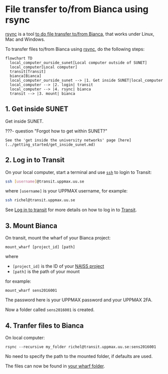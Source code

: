 # File transfer to/from Bianca using rsync

[rsync](../software/rsync.md) is a tool [to do file transfer to/from Bianca](bianca_file_transfer.md),
that works under Linux, Mac and Windows.

To transfer files to/from Bianca using [rsync](../software/rsync.md), do the following steps:

```mermaid
flowchart TD
  local_computer_ourside_sunet[Local computer outside of SUNET]
  local_computer[Local computer]
  transit[Transit]
  bianca[Bianca]
  local_computer_ourside_sunet --> |1. Get inside SUNET|local_computer
  local_computer --> |2. login| transit
  local_computer --> |4. rsync| bianca
  transit --> |3. mount| bianca
```

## 1. Get inside SUNET

Get inside SUNET.

???- question "Forgot how to get within SUNET?"

    See the 'get inside the university networks' page [here](../getting_started/get_inside_sunet.md)

## 2. Log in to Transit

On your local computer, start a terminal and use [`ssh`](../software/ssh.md) to login to Transit:

```bash
ssh [username]@transit.uppmax.uu.se
```

where `[username]` is your UPPMAX username, for example:

```bash
ssh richel@transit.uppmax.uu.se
```

See [Log in to transit](login_transit.md) for more details 
on how to log in to [Transit](transit.md).

## 3. Mount Bianca

On transit, mount the wharf of your Bianca project:

```
mount_wharf [project_id] [path]
```

where

- `[project_id]` is the ID of your [NAISS project](../getting_started/project.md)
- `[path]` is the path of your mount

for example:

```
mount_wharf sens2016001
```

The password here is your UPPMAX password and your UPPMAX 2FA.

Now a folder called `sens2016001` is created.

## 4. Tranfer files to Bianca

On local computer:

```
rsync --recursive my_folder richel@transit.uppmax.uu.se:sens2016001
```

No need to specify the path to the mounted folder, if defaults are used.

The files can now be found in [your wharf folder](wharf.md).
